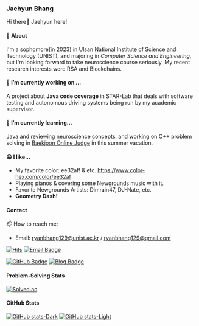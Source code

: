 ### Jaehyun Bhang

Hi there👋 Jaehyun here!

#### 👋 About

I'm a sophomore(in 2023) in Ulsan National Institute of Science and Technology (UNIST), and majoring in *Computer Science and Engineering*, but I'm looking forward to take neuroscience course seriously. My recent research interests were RSA and Blockchains.

#### 🔭 I’m currently working on ...

A project about **Java code coverage** in STAR-Lab that deals with software testing and autonomous driving systems being run by my academic supervisor.

#### 🌱 I’m currently learning...

Java and reviewing neuroscience concepts, and working on C++ problem solving in <a href="https://www.acmicpc.net/user/calculus" target="_blank">Baekjoon Online Judge</a> in this summer vacation.

#### 😀 I like...

- My favorite color: ee32af! & etc. https://www.color-hex.com/color/ee32af
- Playing pianos & covering some Newgrounds music with it.
- Favorite Newgrounds Artists: Dimrain47, DJ-Nate, etc.
- **Geometry Dash!**

<!--I have a lot of interest in various fields, but mainly focus on below topics.-->

#### Contact
📫 How to reach me:
- Email: [ryanbhang129@unist.ac.kr](mailto:ryanbhang129@unist.ac.kr) / [ryanbhang129@gmail.com](mailto:ryanbhang129@gmail.com)

[![Hits](https://hits.seeyoufarm.com/api/count/incr/badge.svg?url=https%3A%2F%2Fgithub.com%2Fcalculus0129%2Fhit-counter&count_bg=%2379C83D&title_bg=%23555555&icon=&icon_color=%23FF007A&title=hits&edge_flat=false)](https://hits.seeyoufarm.com)
[![Email Badge](https://img.shields.io/badge/-Email-0078D4?style=flat-square&logo=microsoftoutlook&logoColor=white&link=mailto:ryanbhang129@unist.ac.kr)](mailto:ryanbhang129@unist.ac.kr)
<!--[![Gmail Badge](https://img.shields.io/badge/-Gmail-d14836?style=flat-square&logo=Gmail&logoColor=white&link=mailto:@gmail.com)](mailto:@gmail.com)-->
[![GitHub Badge](https://img.shields.io/badge/-GitHub-771957?style=flat-square&logo=github&logoColor=white&link=github.com/calculus0129)](https://github.com/calculus0129)
[![Blog Badge](https://img.shields.io/badge/Blog-%23fdeaf7?logo=github&link=calculus0129.github.io)](https://calculus0129.github.io)
<!--[![Notion Badge](https://img.shields.io/badge/-Notion-F7A81B?style=flat-square&logo=notion&logoColor=white&link=https://snapdragon-pigment-92c.notion.site/239e5cc78a404cd49fa8e736e9dfa77b?pvs=4/)](https://snapdragon-pigment-92c.notion.site/239e5cc78a404cd49fa8e736e9dfa77b?pvs=4)-->

#### Problem-Solving Stats

[![Solved.ac](http://mazassumnida.wtf/api/v2/generate_badge?boj=calculus)](https://solved.ac/calculus)

#### GitHub Stats

[![GitHub stats-Dark](https://github-readme-stats-blue-rho.vercel.app/api?username=calculus0129&show_icons=true&theme=dark#gh-dark-mode-only)](https://github.com/calculus0129/github-readme-stats#gh-dark-mode-only)
[![GitHub stats-Light](https://github-readme-stats-blue-rho.vercel.app/api?username=calculus0129&show_icons=true&theme=default#gh-light-mode-only)](https://github.com/calculus0129/github-readme-stats#gh-light-mode-only)

<!--#### Others
##### 🏆 Honors and Awards-->


<!--
**calculus0129/calculus0129** is a ✨ _special_ ✨ repository because its `README.md` (this file) appears on your GitHub profile.

Here are some ideas to get you started:

- 🔭 I’m currently working on ...
- 🌱 I’m currently learning ...
- 👯 I’m looking to collaborate on ...
- 🤔 I’m looking for help with ...
- 💬 Ask me about ...
- 📫 How to reach me: ...
- 😄 Pronouns: ...
- ⚡ Fun fact: ...
-->

